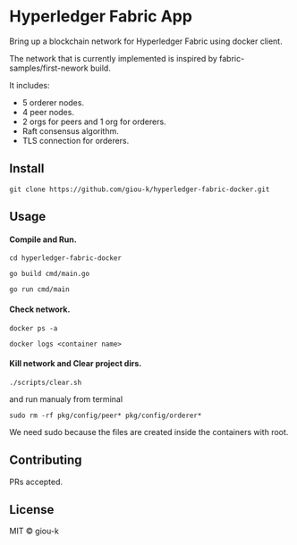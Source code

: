 # Hyperledger Fabric App

Bring up a blockchain network for Hyperledger Fabric using docker client. 

The network that is currently implemented is inspired by fabric-samples/first-nework build.

It includes:

* 5 orderer nodes.
* 4 peer nodes.
* 2 orgs for peers and 1 org for orderers.
* Raft consensus algorithm.
* TLS connection for orderers.

## Install

```
git clone https://github.com/giou-k/hyperledger-fabric-docker.git
```

## Usage
#### Compile and Run.
`cd hyperledger-fabric-docker`

`go build cmd/main.go`

`go run cmd/main`

#### Check network.
`docker ps -a`

`docker logs <container name>`

#### Kill network and Clear project dirs.
`./scripts/clear.sh`

and run manualy from terminal

`sudo rm -rf pkg/config/peer* pkg/config/orderer*`

We need sudo because the files are created inside the containers with root.

## Contributing

PRs accepted.

## License

MIT © giou-k

